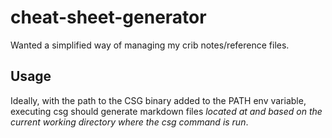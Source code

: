 # cheat-sheet-generator
Wanted a simplified way of managing my crib notes/reference files.

## Usage

Ideally, with the path to the CSG binary added to the PATH env variable, executing csg should generate markdown files _located at and based on the current working directory where the csg command is run_.